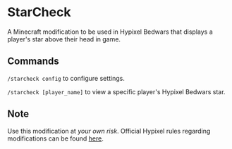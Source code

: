 # StarCheck
A Minecraft modification to be used in Hypixel Bedwars that displays a player's star above their head in game.

## Commands
`/starcheck config` to configure settings.

`/starcheck [player_name]` to view a specific player's Hypixel Bedwars star.

## Note

Use this modification at *your own risk*. Official Hypixel rules regarding modifications can be found [here](https://hypixel.net/threads/guide-allowed-modifications.345453/).
